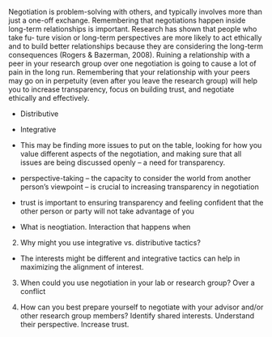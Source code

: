 Negotiation is problem-solving with others, and typically involves more than just a one-off exchange. Remembering that negotiations happen inside long-term relationships is important. Research has shown that people who take fu- ture vision or long-term perspectives are more likely to act ethically and to build better relationships because they are considering the long-term consequences (Rogers & Bazerman, 2008). Ruining a relationship with a peer in your research group over one negotiation is going to cause a lot of pain in the long run. Remembering that your relationship with your peers may go on in perpetuity (even after you leave the research group) will help you to increase transparency, focus on building trust, and negotiate ethically and effectively.


- Distributive
- Integrative 

- This may be finding more issues to put on the table, looking for how you value different aspects of the negotiation, and making sure that all issues are being discussed openly – a need for transparency.
- perspective-taking – the capacity to consider the world from another person’s viewpoint – is crucial to increasing transparency in negotiation
- trust is important to ensuring transparency and feeling confident that the other person or party will not take advantage of you


- What is neogtiation.
Interaction that happens when 

2. Why might you use integrative vs. distributive tactics?
- The interests might be different and integrative tactics can help in maximizing the alignment of interest.


3. When could you use negotiation in your lab or research group?
Over a conflict

4. How can you best prepare yourself to negotiate with your advisor and/or other research group members?
Identify shared interests. Understand their perspective. Increase trust. 

